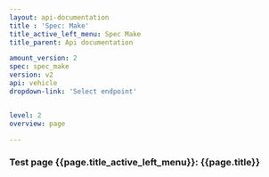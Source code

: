 ```yaml
---
layout: api-documentation
title : 'Spec: Make'
title_active_left_menu: Spec Make
title_parent: Api documentation

amount_version: 2
spec: spec_make
version: v2
api: vehicle
dropdown-link: 'Select endpoint'


level: 2
overview: page

---
```



### Test page {{page.title_active_left_menu}}: {{page.title}}



